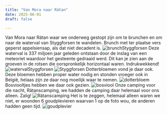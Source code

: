 ```yaml
---
title: "Van Mora naar Rätan"
date: 2025-06-01
draft: false

---
```


Van Mora naar Rätan waar we onderweg gestopt zijn om te brunchen en om naar de waterval van Styggforsen te wandelen.
Brunch met ter plaatse vers geperst appelsiensap, als dat niet decadent is.
![brunchStyggforsen](/images/2025-06-01-brunchStyggforsen.JPG)
Deze waterval is 337 miljoen jaar geleden ontstaan door de inslag van een meteoriet waardoor het gesteente gedraaid werd.
Dit kan je zien aan de groeven in de rotsen die oorspronkelijk horizontaal waren.
Indrukwekkend!
![watervalStyggforsen](/images/2025-06-01-watervalStyggforsen.jpg)
![Styggforsen](/images/2025-06-01-Styggforsen.JPG)
Dotterbloemen vond je daar ook.
Deze bloemen hebben proper water nodig en stonden vroeger ook in België, helaas zijn ze daar nog moeilijk waar te nemen.
![dotterbloem](/images/2025-06-01-dotterbloem.JPG)
Bosviooltjes hebben we daar ook gezien.
![bosviool](/images/2025-06-01-bosviool.JPG)
Onze camping voor die nacht, Rätanscamping, we hadden de camping daar helemaal voor ons alleen.
Zalig!
![Rätanscamping](/images/2025-06-01-Rätanscamping.JPG)
Het is te zeggen, helemaal alleen waren we niet, er woonden 6 goudplevieren waarvan 1 op de foto wou, de anderen hadden geen tijd.
![goudplevier](/images/2025-06-01-goudplevier.jpg)

